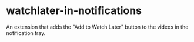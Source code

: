 # watchlater-in-notifications
An extension that adds the "Add to Watch Later" button to the videos in the notification tray.
